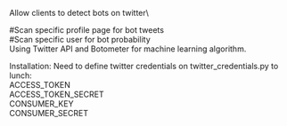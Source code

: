 Allow clients to detect bots on twitter\

#Scan specific profile page for bot tweets\
#Scan specific user for bot probability\
Using Twitter API and Botometer for machine learning algorithm.

Installation: Need to define twitter credentials on twitter_credentials.py to lunch: \
ACCESS_TOKEN \
ACCESS_TOKEN_SECRET \
CONSUMER_KEY \
CONSUMER_SECRET
